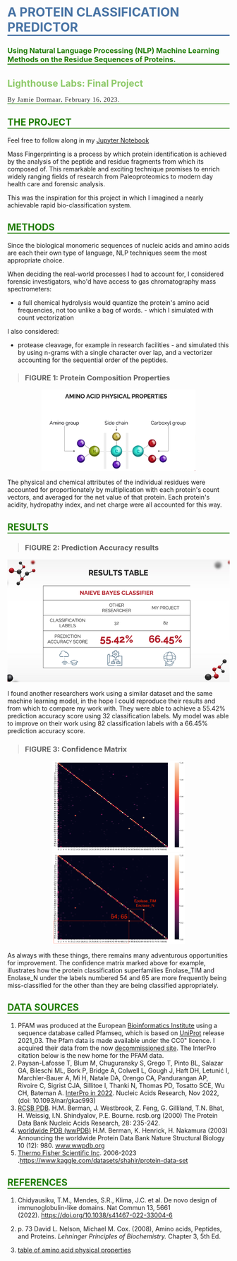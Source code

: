 <h1 id = "title";
  style="color:#4974a5; text-align:left; border-bottom: 3px solid #4974a5;">
  A PROTEIN CLASSIFICATION PREDICTOR
</h1>

<h3 id = "title";
  style="color:#207d06; text-align:left; border-bottom: 2px solid #207d06;">
  Using Natural Language Processing (NLP) Machine Learning Methods on the Residue Sequences of Proteins.
</h3>

<h2 id = "";
  style="color:#8fca6b; ">
  Lighthouse Labs: Final Project
</h2>

<p  id = "by-jamie-dormaar";
  style="
    font-family:JetBrains Mono;
    letter-spacing: 1px;
    text-align:left;
    border-bottom: 1px solid #207d06;";
    >
  By Jamie Dormaar, February 16, 2023.
</p>

<!--
Alternate title format - less functional with the in-doc links

## THE PROJECT
-->

<h2
  id = "title";
  style="color:#207d06; f text-align:left; border-bottom: 2px solid #207d06;">
  THE PROJECT
</h2>

Feel free to follow along in my [Jupyter Notebook](/workbooks/naive_bayes_model.ipynb)

Mass Fingerprinting is a process by which protein identification is achieved by the analysis of the peptide and residue fragments from which its composed of. This remarkable and exciting technique promises to enrich widely ranging fields of research from Paleoproteomics to modern day health care and forensic analysis.

This was the inspiration for this project in which I imagined a nearly achievable rapid bio-classification system.

<!--
## METHODS
-->
<h2
  id = "title";
  style="color:#207d06; f text-align:left; border-bottom: 2px solid #207d06;">
  METHODS
</h2>

Since the biological monomeric sequences of nucleic acids and amino acids are each their own type of language, NLP techniques seem the most appropriate choice.

When deciding the real-world processes I had to account for, I considered forensic investigators, who'd have access to gas chromatography mass spectrometers:

- a full chemical hydrolysis would quantize the protein's amino acid frequencies, not too unlike a bag of words. - which I simulated with count vectorization

I also considered:

- protease cleavage, for example in research facilities - and simulated this by using n-grams with a single character over lap, and a vectorizer accounting for the sequential order of the peptides.

> ### FIGURE 1: Protein Composition Properties

<p align="center">
  <img src=./images/residue_properties.png alt=.missing?.png width="350"/>
</p>
<!--
![](./images/residue_properties.png)
-->

The physical and chemical attributes of the individual residues were accounted for proportionately by multiplication with each protein's count vectors, and averaged for the net value of that protein. Each protein's acidity, hydropathy index, and net charge were all accounted for this way.

<!--
## RESULTS
## RESULTS
-->
<h2 id = "RESULTS";
  style="color:#207d06; f text-align:left; border-bottom: 2px solid #207d06;">
  RESULTS
</h2>

> ### FIGURE 2: Prediction Accuracy results

<p align="center">
  <img src=./images/results_table.png alt=.missing?.png width="650"/>
</p>

I found another researchers work using a similar dataset and the same machine learning model, in the hope I could reproduce their results and from which to compare my work with. They were able to achieve a 55.42% prediction accuracy score using 32 classification labels. My model was able to improve on their work using 82 classification labels with a 66.45% prediction accuracy score.

> ### FIGURE 3: Confidence Matrix

<p align="center">
  <img src=./images/conf_matrix.png alt=.missing?.png width="300"/>
  <img src=./images/conf_matrix_marked.png alt=.missing?.png width="300"/>
</p>
As always with these things, there remains many adventurous opportunities for improvement.  The confidence matrix marked above for example, illustrates how the protein classification superfamilies Enolase_TIM and Enolase_N under the labels numbered 54 and 65 are more frequently being miss-classified for the other than they are being classified appropriately.

<!--
## DATA SOURCES
-->
<h2 id = "DATA SOURCES";
  style="color:#207d06; f text-align:left; border-bottom: 2px solid #207d06;">
  DATA SOURCES
</h2>

1. PFAM was produced at the European [Bioinformatics Institute](https://www.ebi.ac.uk/) using a sequence database called Pfamseq, which is based on [UniProt](https://www.uniprot.org/) release 2021_03. The Pfam data is made available under the CC0" licence. I acquired their data from the now [decommissioned site](http://pfam-legacy.xfam.org/about). The InterPro citation below is the new home for the PFAM data.
1. Paysan-Lafosse T, Blum M, Chuguransky S, Grego T, Pinto BL, Salazar GA, Bileschi ML, Bork P, Bridge A, Colwell L, Gough J, Haft DH, Letunić I, Marchler-Bauer A, Mi H, Natale DA, Orengo CA, Pandurangan AP, Rivoire C, Sigrist CJA, Sillitoe I, Thanki N, Thomas PD, Tosatto SCE, Wu CH, Bateman A. [InterPro in 2022](https://www.ebi.ac.uk/interpro/entry/InterPro/#table). Nucleic Acids Research, Nov 2022, (doi: 10.1093/nar/gkac993)
1. [RCSB PDB](https://www.rcsb.org/). H.M. Berman, J. Westbrook, Z. Feng, G. Gilliland, T.N. Bhat, H. Weissig, I.N. Shindyalov, P.E. Bourne. rcsb.org
   (2000) The Protein Data Bank Nucleic Acids Research, 28: 235-242.
1. [worldwide PDB (wwPDB)](www.wwpdb.org) H.M. Berman, K. Henrick, H. Nakamura (2003) Announcing the worldwide Protein Data Bank Nature Structural Biology 10 (12): 980. www.wwpdb.org
1. [Thermo Fisher Scientific Inc](https://www.thermofisher.com/ca/en/home.html). 2006-2023 .https://www.kaggle.com/datasets/shahir/protein-data-set

<!--
## REFERENCES
## REFERENCES
-->
<h2 id = "REFERENCES";
  style="color:#207d06; f text-align:left; border-bottom: 2px solid #207d06;">
  REFERENCES
</h2>

1. Chidyausiku, T.M., Mendes, S.R., Klima, J.C. et al. De novo design of immunoglobulin-like domains. Nat Commun 13, 5661 (2022). https://doi.org/10.1038/s41467-022-33004-6

1. p. 73 David L. Nelson, Michael M. Cox. (2008), Amino acids, Peptides, and Proteins. _Lehninger Principles of Biochemistry._ Chapter 3, 5th Ed.

1. [table of amino acid physical properties](https://www.thermofisher.com/ca/en/home/life-science/protein-biology/protein-biology-learning-center/protein-biology-resource-library/pierce-protein-methods/amino-acid-physical-properties.html)
